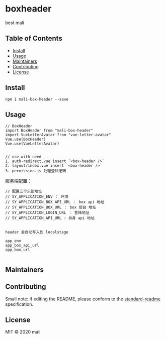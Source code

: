 # boxheader

best mali

## Table of Contents

- [Install](#install)
- [Usage](#usage)
- [Maintainers](#maintainers)
- [Contributing](#contributing)
- [License](#license)

## Install

```
npm i mali-box-header --save
```

## Usage

```
// BoxHeader
import BoxHeader from "mali-box-header"
import VueLetterAvatar from "vue-letter-avatar"
Vue.use(BoxHeader)
Vue.use(VueLetterAvatar)


// use with need
1. auth-redirect.vue insert `<box-header />`
2. layout/index.vue insert `<box-header />`
3. permission.js 处理登陆逻辑

```

服务端配置：

```
// 配置三个头部地址
// SY_APPLICATION_ENV ： 环境
// SY_APPLICATION_BOX_API_URL ： box api 地址
// SY_APPLICATION_BOX_URL ： box 后台 地址
// SY_APPLICATION_LOGIN_URL ： 登陆地址
// SY_APPLICATION_API_URL : 自身 api 地址


header 会自动写入到 localstage

app_env
app_box_api_url
app_box_url


```

## Maintainers

## Contributing

Small note: If editing the README, please conform to the [standard-readme](https://github.com/RichardLitt/standard-readme) specification.

## License

MIT © 2020 mali

